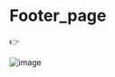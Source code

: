 # Footer_page

👉

![image](https://user-images.githubusercontent.com/104692252/225853324-135e19ff-fe4c-4113-9725-ebe5f5374121.png)
